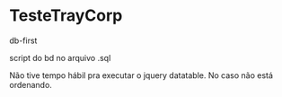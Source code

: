 # TesteTrayCorp

db-first

script do bd no arquivo .sql

Não tive tempo hábil pra executar o jquery datatable. No caso não está ordenando.